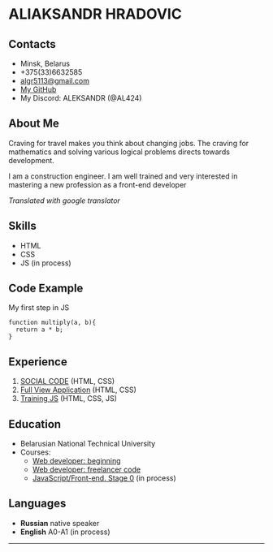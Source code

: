 # ALIAKSANDR HRADOVIC

## Contacts
* Minsk, Belarus
* +375(33)6632585
* algr5113@gmail.com
* [My GitHub](https://github.com/AL424)
* My Discord: ALEKSANDR (@AL424)

## About Me
Craving for travel makes you think about changing jobs. The craving for mathematics and solving various logical problems directs towards development.

I am a construction engineer. I am well trained and very interested in mastering a new profession as a front-end developer

_Translated with google translator_

## Skills
* HTML
* CSS
* JS (in process)

## Code Example
My first step in JS

```
function multiply(a, b){
  return a * b;
}
```

## Experience
1. [SOCIAL CODE](https://github.com/AL424/SOCIAL-CODE.git) (HTML, CSS)
2. [Full View Application](https://github.com/AL424/FullViewApp.git) (HTML, CSS)
3. [Training JS](https://github.com/AL424/Training-JS.git) (HTML, CSS, JS)

## Education
* Belarusian National Technical University
* Courses:
    + [Web developer: beginning](https://wayup.in/ru/library/course10)
    + [Web developer: freelancer code](https://wayup.in/ru/library/course7)
    + [JavaScript/Front-end. Stage 0](https://rs.school/js-stage0/) (in process)

## Languages
* **Russian** native speaker
* **English** A0-A1 (in process)

---